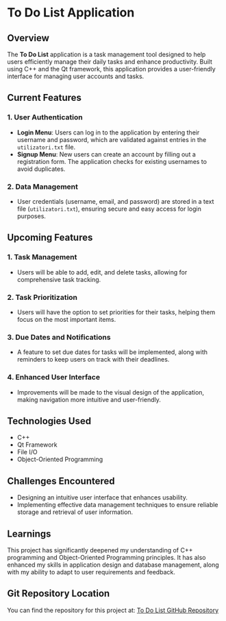 # To Do List Application

## Overview

The **To Do List** application is a task management tool designed to help users efficiently manage their daily tasks and enhance productivity. Built using C++ and the Qt framework, this application provides a user-friendly interface for managing user accounts and tasks.

## Current Features

### 1. User Authentication
- **Login Menu**: Users can log in to the application by entering their username and password, which are validated against entries in the `utilizatori.txt` file.
- **Signup Menu**: New users can create an account by filling out a registration form. The application checks for existing usernames to avoid duplicates.

### 2. Data Management
- User credentials (username, email, and password) are stored in a text file (`utilizatori.txt`), ensuring secure and easy access for login purposes.

## Upcoming Features

### 1. Task Management
- Users will be able to add, edit, and delete tasks, allowing for comprehensive task tracking.

### 2. Task Prioritization
- Users will have the option to set priorities for their tasks, helping them focus on the most important items.

### 3. Due Dates and Notifications
- A feature to set due dates for tasks will be implemented, along with reminders to keep users on track with their deadlines.

### 4. Enhanced User Interface
- Improvements will be made to the visual design of the application, making navigation more intuitive and user-friendly.

## Technologies Used
- C++
- Qt Framework
- File I/O
- Object-Oriented Programming

## Challenges Encountered
- Designing an intuitive user interface that enhances usability.
- Implementing effective data management techniques to ensure reliable storage and retrieval of user information.

## Learnings
This project has significantly deepened my understanding of C++ programming and Object-Oriented Programming principles. It has also enhanced my skills in application design and database management, along with my ability to adapt to user requirements and feedback.

## Git Repository Location
You can find the repository for this project at: [To Do List GitHub Repository](https://github.com/Ilie-Ioan/To_Do_List)
